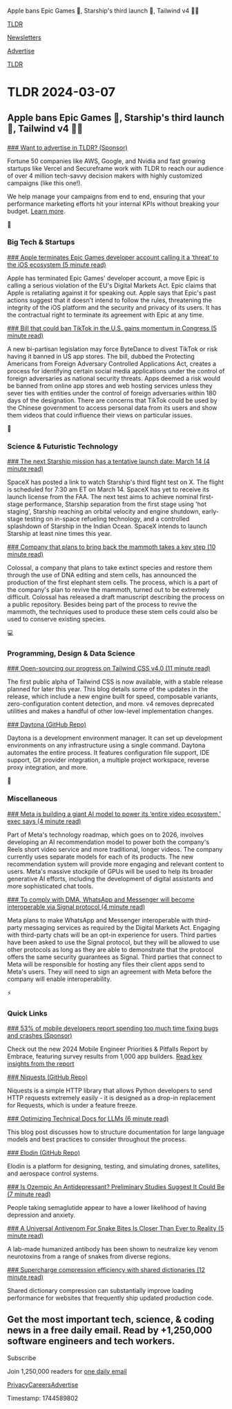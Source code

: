 Apple bans Epic Games 📱, Starship's third launch 🚀, Tailwind v4 👨‍💻

[TLDR](/)

[Newsletters](/newsletters)

[Advertise](https://advertise.tldr.tech/)

[TLDR](/)

# TLDR 2024-03-07

## Apple bans Epic Games 📱, Starship's third launch 🚀, Tailwind v4 👨‍💻

### 

[### Want to advertise in TLDR? (Sponsor)](https://advertise.tldr.tech/?utm_source=tldr&amp;utm_medium=newsletter&amp;utm_campaign=primary03072024)

Fortune 50 companies like AWS, Google, and Nvidia and fast growing startups like Vercel and Secureframe work with TLDR to reach our audience of over 4 million tech-savvy decision makers with highly customized campaigns (like this one!).

We help manage your campaigns from end to end, ensuring that your performance marketing efforts hit your internal KPIs without breaking your budget. [Learn more](https://advertise.tldr.tech/?utm_source=tldr&utm_medium=newsletter&utm_campaign=primary03072024).

📱

### Big Tech & Startups

[### Apple terminates Epic Games developer account calling it a ‘threat’ to the iOS ecosystem (5 minute read)](https://techcrunch.com/2024/03/06/apple-terminates-epic-games-developer-account-calling-it-a-threat-to-the-ios-ecosystem/?utm_source=tldrnewsletter)

Apple has terminated Epic Games' developer account, a move Epic is calling a serious violation of the EU's Digital Markets Act. Epic claims that Apple is retaliating against it for speaking out. Apple says that Epic's past actions suggest that it doesn't intend to follow the rules, threatening the integrity of the iOS platform and the security and privacy of its users. It has the contractual right to terminate its agreement with Epic at any time.

[### Bill that could ban TikTok in the U.S. gains momentum in Congress (5 minute read)](https://www.nbcnews.com/politics/congress/bill-ban-tiktok-us-gains-momentum-congress-rcna142047?utm_source=tldrnewsletter)

A new bi-partisan legislation may force ByteDance to divest TikTok or risk having it banned in US app stores. The bill, dubbed the Protecting Americans from Foreign Adversary Controlled Applications Act, creates a process for identifying certain social media applications under the control of foreign adversaries as national security threats. Apps deemed a risk would be banned from online app stores and web hosting services unless they sever ties with entities under the control of foreign adversaries within 180 days of the designation. There are concerns that TikTok could be used by the Chinese government to access personal data from its users and show them videos that could influence their views on particular issues.

🚀

### Science & Futuristic Technology

[### The next Starship mission has a tentative launch date: March 14 (4 minute read)](https://arstechnica.com/space/2024/03/the-next-starship-mission-has-a-tentative-launch-date-march-14/?utm_source=tldrnewsletter)

SpaceX has posted a link to watch Starship's third flight test on X. The flight is scheduled for 7:30 am ET on March 14. SpaceX has yet to receive its launch license from the FAA. The next test aims to achieve nominal first-stage performance, Starship separation from the first stage using 'hot staging', Starship reaching an orbital velocity and engine shutdown, early-stage testing on in-space refueling technology, and a controlled splashdown of Starship in the Indian Ocean. SpaceX intends to launch Starship at least nine times this year.

[### Company that plans to bring back the mammoth takes a key step (10 minute read)](https://arstechnica.com/science/2024/03/de-extinction-company-manages-to-generate-first-elephant-stem-cells/?utm_source=tldrnewsletter)

Colossal, a company that plans to take extinct species and restore them through the use of DNA editing and stem cells, has announced the production of the first elephant stem cells. The process, which is a part of the company's plan to revive the mammoth, turned out to be extremely difficult. Colossal has released a draft manuscript describing the process on a public repository. Besides being part of the process to revive the mammoth, the techniques used to produce these stem cells could also be used to conserve existing species.

💻

### Programming, Design & Data Science

[### Open-sourcing our progress on Tailwind CSS v4.0 (11 minute read)](https://tailwindcss.com/blog/tailwindcss-v4-alpha?utm_source=tldrnewsletter)

The first public alpha of Tailwind CSS is now available, with a stable release planned for later this year. This blog details some of the updates in the release, which include a new engine built for speed, composable variants, zero-configuration content detection, and more. v4 removes deprecated utilities and makes a handful of other low-level implementation changes.

[### Daytona (GitHub Repo)](https://github.com/daytonaio/daytona?utm_source=tldrnewsletter)

Daytona is a development environment manager. It can set up development environments on any infrastructure using a single command. Daytona automates the entire process. It features configuration file support, IDE support, Git provider integration, a multiple project workspace, reverse proxy integration, and more.

🎁

### Miscellaneous

[### Meta is building a giant AI model to power its ‘entire video ecosystem,’ exec says (4 minute read)](https://www.cnbc.com/2024/03/06/facebook-working-on-single-ai-model-to-power-all-video-recommendations.html?utm_source=tldrnewsletter)

Part of Meta's technology roadmap, which goes on to 2026, involves developing an AI recommendation model to power both the company's Reels short video service and more traditional, longer videos. The company currently uses separate models for each of its products. The new recommendation system will provide more engaging and relevant content to users. Meta's massive stockpile of GPUs will be used to help its broader generative AI efforts, including the development of digital assistants and more sophisticated chat tools.

[### To comply with DMA, WhatsApp and Messenger will become interoperable via Signal protocol (4 minute read)](https://techcrunch.com/2024/03/06/to-comply-with-dma-whatsapp-and-messenger-will-become-interoperable-via-signal/?utm_source=tldrnewsletter)

Meta plans to make WhatsApp and Messenger interoperable with third-party messaging services as required by the Digital Markets Act. Engaging with third-party chats will be an opt-in experience for users. Third parties have been asked to use the Signal protocol, but they will be allowed to use other protocols as long as they are able to demonstrate that the protocol offers the same security guarantees as Signal. Third parties that connect to Meta will be responsible for hosting any files their client apps send to Meta's users. They will need to sign an agreement with Meta before the company will enable interoperability.

⚡

### Quick Links

[### 53% of mobile developers report spending too much time fixing bugs and crashes (Sponsor)](https://get.embrace.io/mobile-app-engineers-report/?utm_source=media-partner&amp;utm_medium=email&amp;utm_campaign=TLDR-3.7.2024&amp;campaign_id=701Ux000006j3xZIAQ)

Check out the new 2024 Mobile Engineer Priorities & Pitfalls Report by Embrace, featuring survey results from 1,000 app builders. [Read key insights from the report](https://get.embrace.io/mobile-app-engineers-report/?utm_source=media-partner&utm_medium=email&utm_campaign=TLDR-3.7.2024&campaign_id=701Ux000006j3xZIAQ)

[### Niquests (GitHub Repo)](https://github.com/jawah/niquests?utm_source=tldrnewsletter)

Niquests is a simple HTTP library that allows Python developers to send HTTP requests extremely easily - it is designed as a drop-in replacement for Requests, which is under a feature freeze.

[### Optimizing Technical Docs for LLMs (6 minute read)](https://docs.kapa.ai/blog/optimizing-technical-documentation-for-llms?utm_source=tldrnewsletter)

This blog post discusses how to structure documentation for large language models and best practices to consider throughout the process.

[### Elodin (GitHub Repo)](https://github.com/elodin-sys/elodin?utm_source=tldrnewsletter)

Elodin is a platform for designing, testing, and simulating drones, satellites, and aerospace control systems.

[### Is Ozempic An Antidepressant? Preliminary Studies Suggest It Could Be (7 minute read)](https://www.inverse.com/health/ozempic-semaglutide-antidepressant-dulaglutide-weight-loss-mental-health?utm_source=tldrnewsletter)

People taking semaglutide appear to have a lower likelihood of having depression and anxiety.

[### A Universal Antivenom For Snake Bites Is Closer Than Ever to Reality (5 minute read)](https://www.sciencealert.com/a-universal-antivenom-for-snake-bites-is-closer-than-ever-to-reality?utm_source=tldrnewsletter)

A lab-made humanized antibody has been shown to neutralize key venom neurotoxins from a range of snakes from diverse regions.

[### Supercharge compression efficiency with shared dictionaries (12 minute read)](https://developer.chrome.com/blog/shared-dictionary-compression?utm_source=tldrnewsletter)

Shared dictionary compression can substantially improve loading performance for websites that frequently ship updated production code.

## Get the most important tech, science, & coding news in a free daily email. Read by +1,250,000 software engineers and tech workers.

Subscribe

Join 1,250,000 readers for [one daily email](/api/latest/tech)

[Privacy](/privacy)[Careers](https://jobs.ashbyhq.com/tldr.tech)[Advertise](/tech/advertise)

Timestamp: 1744589802